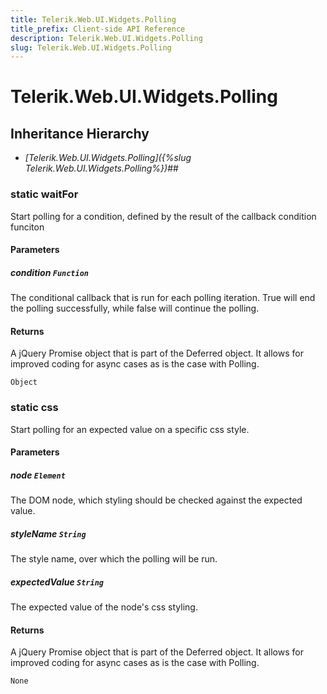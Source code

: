 ```yaml
---
title: Telerik.Web.UI.Widgets.Polling
title_prefix: Client-side API Reference
description: Telerik.Web.UI.Widgets.Polling
slug: Telerik.Web.UI.Widgets.Polling
---
```


# Telerik.Web.UI.Widgets.Polling

## Inheritance Hierarchy

* *[Telerik.Web.UI.Widgets.Polling]({%slug Telerik.Web.UI.Widgets.Polling%})*## 

### static waitFor

Start polling for a condition, defined by the result of the callback condition funciton

#### Parameters

##### condition `Function`

The conditional callback that is run for each polling iteration. True will end the polling successfully, while false will continue the polling.

#### Returns

A jQuery Promise object that is part of the Deferred object. It allows for improved coding for async cases as is the case with Polling.

`Object`

### static css

Start polling for an expected value on a specific css style.

#### Parameters

##### node `Element`

The DOM node, which styling should be checked against the expected value.

##### styleName `String`

The style name, over which the polling will be run.

##### expectedValue `String`

The expected value of the node's css styling.

#### Returns

A jQuery Promise object that is part of the Deferred object. It allows for improved coding for async cases as is the case with Polling.

`None`

